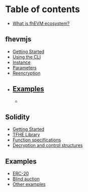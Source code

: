 # Table of contents

- [What is fhEVM ecosystem?](README.md)

## fhevmjs

- [Getting Started](sdk/getting_started.md)
- [Using the CLI](sdk/cli.md)
- [Instance](sdk/instance.md)
- [Parameters](sdk/parameters.md)
- [Reencryption](sdk/reencryption.md)
- ## [Examples](sdk/examples.md)
  -

## Solidity

- [Getting Started](solidity/getting_started.md)
- [TFHE Library](solidity/library.md)
- [Function specifications](solidity/functions.md)
- [Decryption and control structures](solidity/decryption.md)

## Examples

- [ERC-20](examples/erc20.md)
- [Blind auction](examples/blindauction.md)
- [Other examples](examples/other.md)
